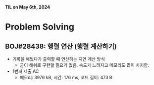 **TIL on May 6th, 2024**

# Problem Solving
## BOJ#28438: 행렬 연산 (행렬 계산하기)
* 기록을 해뒀다가 출력할 때 연산하는 지연 계산 방식
    - 굳이 해쉬로 구현할 필요가 없음. 속도가 느려지고 메모리도 많이 차지함.
* 1번째 제출 AC
    - 메모리: 3976 kB, 시간: 176 ms, 코드 길이: 473 B

